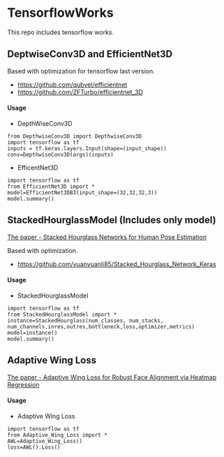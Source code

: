 # TensorflowWorks



This repo includes tensorflow works. 


## DeptwiseConv3D and EfficientNet3D

Based  with optimization for tensorflow last version.

* https://github.com/qubvel/efficientnet
* https://github.com/ZFTurbo/efficientnet_3D  


#### Usage
* DepthWiseConv3D

```
from DepthwiseConv3D import DepthwiseConv3D
import tensorflow as tf
inputs = tf.keras.layers.Input(shape=(input_shape))
conv=DepthwiseConv3D(args)(inputs)
```
* EfficentNet3D

```
import tensorflow as tf
from EfficientNet3D import *
model=EfficientNet3DB3(input_shape=(32,32,32,3))
model.summary()
```

## StackedHourglassModel (Includes only model)

[The paper  - Stacked Hourglass Networks for Human Pose Estimation ](https://arxiv.org/abs/1603.06937)

Based  with optimization.
* https://github.com/yuanyuanli85/Stacked_Hourglass_Network_Keras

#### Usage

* StackedHourglassModel
```
import tensorflow as tf
from StackedHourglassModel import *
instance=StackedHourglass(num_classes, num_stacks, num_channels,inres,outres,bottleneck,loss,optimizer,metrics)
model=instance()
model.summary()
```



## Adaptive Wing Loss

[The paper - Adaptive Wing Loss for Robust Face Alignment via Heatmap Regression](https://arxiv.org/abs/1904.07399)

#### Usage

* Adaptive Wing Loss
```
import tensorflow as tf
from Adaptive_Wing_Loss import *
AWL=Adaptive_Wing_Loss()
loss=AWL().Loss()
```
